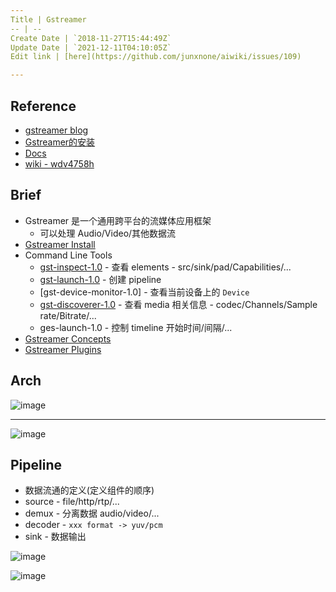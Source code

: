 ```yaml
---
Title | Gstreamer
-- | --
Create Date | `2018-11-27T15:44:49Z`
Update Date | `2021-12-11T04:10:05Z`
Edit link | [here](https://github.com/junxnone/aiwiki/issues/109)

---
```

## Reference
- [gstreamer blog](https://blog.csdn.net/knowledgebao/article/category/8053683)
- [Gstreamer的安装](https://blog.csdn.net/knowledgebao/article/details/83993255)
- [Docs](https://thiblahute.github.io/GStreamer-doc/index.html?gi-language=c)
- [wiki - wdv4758h](https://wdv4758h.github.io/notes/multimedia/gstreamer.html#)



## Brief
- Gstreamer 是一个通用跨平台的流媒体应用框架
  - 可以处理 Audio/Video/其他数据流
- [Gstreamer Install](/Gstreamer_Install)
- Command Line Tools
  - [gst-inspect-1.0](gstreamer_tools_gst_inspect) - 查看 elements - src/sink/pad/Capabilities/...
  - [gst-launch-1.0](/gstreamer_tools_gst_launch) - 创建 pipeline
  - [gst-device-monitor-1.0]  -  查看当前设备上的 `Device`
  - [gst-discoverer-1.0](gstreamer_tools_gst_discoverer) - 查看 media 相关信息 - codec/Channels/Sample rate/Bitrate/...
  - ges-launch-1.0 - 控制 timeline 开始时间/间隔/...
- [Gstreamer Concepts](/Gstreamer_Concepts)
- [Gstreamer Plugins](/Gstreamer_Plugins)


## Arch

![image](https://user-images.githubusercontent.com/2216970/138202047-986a28dc-ede5-4c42-b8c7-f0d802b7512e.png)

---

![image](https://user-images.githubusercontent.com/2216970/138202714-cef78876-0d68-4811-9f57-a5a583e552a7.png)



## Pipeline
- 数据流通的定义(定义组件的顺序)
- source - file/http/rtp/...
- demux - 分离数据 audio/video/...
- decoder - `xxx format -> yuv/pcm`
- sink - 数据输出

![image](https://user-images.githubusercontent.com/2216970/138111410-65ed98b9-82a7-4097-91da-cbaa2c8a47da.png)

![image](https://user-images.githubusercontent.com/2216970/138203169-3e1ebef5-fb7f-4c08-a5d8-5a41159f3be9.png)




